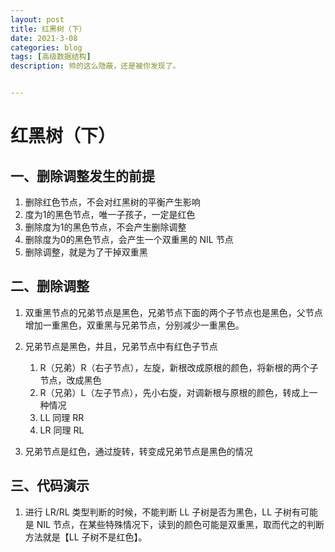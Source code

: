 ```yaml
---
layout: post
title: 红黑树（下）
date: 2021-3-08
categories: blog
tags: [高级数据结构]
description: 帅的这么隐蔽，还是被你发现了。


---
```


# 

# 红黑树（下）

## 一、删除调整发生的前提

1. 删除红色节点，不会对红黑树的平衡产生影响
2. 度为1的黑色节点，唯一子孩子，一定是红色
3. 删除度为1的黑色节点，不会产生删除调整
4. 删除度为0的黑色节点，会产生一个双重黑的 NIL 节点
5. 删除调整，就是为了干掉双重黑



## 二、删除调整

1. 双重黑节点的兄弟节点是黑色，兄弟节点下面的两个子节点也是黑色，父节点增加一重黑色，双重黑与兄弟节点，分别减少一重黑色。

2. 兄弟节点是黑色，并且，兄弟节点中有红色子节点
    1. R（兄弟）R（右子节点），左旋，新根改成原根的颜色，将新根的两个子节点，改成黑色
    2. R（兄弟）L（左子节点），先小右旋，对调新根与原根的颜色，转成上一种情况
    3. LL 同理 RR
    4. LR 同理 RL

3. 兄弟节点是红色，通过旋转，转变成兄弟节点是黑色的情况



## 三、代码演示

1. 进行 LR/RL 类型判断的时候，不能判断 LL 子树是否为黑色，LL 子树有可能是 NIL 节点，在某些特殊情况下，读到的颜色可能是双重黑，取而代之的判断方法就是【LL 子树不是红色】。